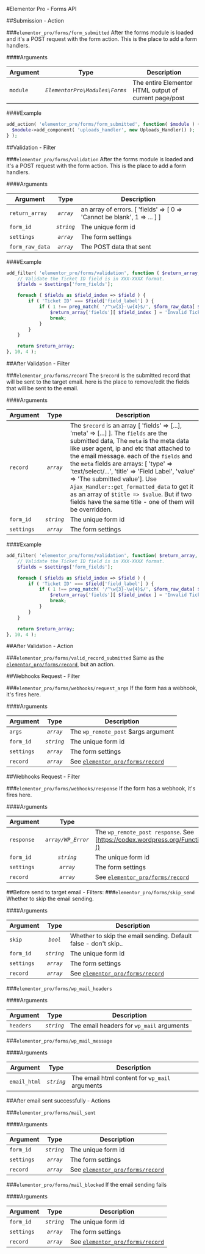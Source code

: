 #Elementor Pro - Forms API

##Submission - Action

###`elementor_pro/forms/form_submitted`
After the forms module is loaded and it's a POST request with the form action.
This is the place to add a form handlers. 

####Arguments

Argument          | Type                             | Description
------------      | :------:                         | ---------------------------------------------
`module`          | *`ElementorPro\Modules\Forms`*  | The entire Elementor HTML output of current page/post
 
####Example

```php
add_action( 'elementor_pro/forms/form_submitted', function( $module ) {
  $module->add_component( 'uploads_handler', new Uploads_Handler() );
} );
```

##Validation - Filter

###`elementor_pro/forms/validation`
After the forms module is loaded and it's a POST request with the form action.
This is the place to add a form handlers. 

####Arguments

Argument        | Type        | Description
------------    | :--------:  | ---------------------------------------------
`return_array`  | *`array`*  | an array of errors. [ 'fields' => [ 0 => 'Cannot be blank', 1 => ... ]  ]
`form_id`       | *`string`* | The unique form id
`settings`      | *`array`*  | The form settings
`form_raw_data` | *`array`*  | The POST data that sent
 
####Example

```php
add_filter(	'elementor_pro/forms/validation', function ( $return_array, $form_id, $settings, $form_raw_data ) {
	// Validate the Ticket ID field is in XXX-XXXX format.
	$fields = $settings['form_fields'];

	foreach ( $fields as $field_index => $field ) {
		if ( 'Ticket ID' === $field['field_label'] ) {
			if ( 1 !== preg_match( '/^\w{3}-\w{4}$/', $form_raw_data[ $field_index ] ) ) {
				$return_array['fields'][ $field_index ] = 'Invalid Ticket ID, it must be in the format XXX-XXXX';
				break;
			}
		}
	}

	return $return_array;
}, 10, 4 );
```

##After Validation - Filter

###`elementor_pro/forms/record`
The `$record` is the submitted record that will be sent to the target email. 
here is the place to remove/edit the fields that will be sent to the email.

####Arguments

Argument        | Type        | Description
------------    | :--------:  | ---------------------------------------------
`record`        | *`array`*  | The `$record` is an array [ 'fields' => [...], 'meta' => [...] ]. The `fields` are the submitted data, The `meta` is the meta data like user agent, ip and etc that attached to the email message. each of the `fields` and the `meta` fields are arrays: [ 'type' => 'text/select/...', 'title' => 'Field Label', 'value' => 'The submitted value']. Use `Ajax_Handler::get_formatted_data` to get it as an array of `$title => $value`. But if two fields have the same title - one of them will be overridden.
`form_id`       | *`string`* | The unique form id
`settings`      | *`array`*  | The form settings

####Example

```php
add_filter( 'elementor_pro/forms/validation', function( $return_array, $form_id, $settings, $form_raw_data ) {
	// Validate the Ticket ID field is in XXX-XXXX format.
	$fields = $settings['form_fields'];

	foreach ( $fields as $field_index => $field ) {
		if ( 'Ticket ID' === $field['field_label'] ) {
			if ( 1 !== preg_match( '/^\w{3}-\w{4}$/', $form_raw_data[ $field_index ] ) ) {
				$return_array['fields'][ $field_index ] = 'Invalid Ticket ID, it must be in the format XXX-XXXX';
				break;
			}
		}
	}

	return $return_array;
}, 10, 4 );
```

##After Validation - Action

###`elementor_pro/forms/valid_record_submitted`
Same as the [`elementor_pro/forms/record`](###`elementor_pro/forms/record`), but an action.

##Webhooks Request - Filter 

###`elementor_pro/forms/webhooks/request_args`
If the form has a webhook, it's fires here.

####Arguments

Argument   | Type        | Description
---------- | :--------:  | ---------------------------------------------
`args`     | *`array`*  | The `wp_remote_post` $args argument
`form_id`  | *`string`* | The unique form id
`settings` | *`array`*  | The form settings
`record`   | *`array`*  | See [`elementor_pro/forms/record`](###`elementor_pro/forms/record`)

##Webhooks Request - Filter 

###`elementor_pro/forms/webhooks/response`
If the form has a webhook, it's fires here.

####Arguments

Argument   | Type        | Description
---------- | :--------:  | ---------------------------------------------
`response`     | *`array/WP_Error`*  | The `wp_remote_post response`. See [https://codex.wordpress.org/Function_Reference/wp_remote_retrieve_response_message]()
`form_id`  | *`string`* | The unique form id
`settings` | *`array`*  | The form settings
`record`   | *`array`*  | See [`elementor_pro/forms/record`](###`elementor_pro/forms/record`)


##Before send to target email - Filters:
###`elementor_pro/forms/skip_send`
Whether to skip the email sending.

####Arguments

Argument   | Type        | Description
---------- | :--------:  | ---------------------------------------------
`skip`    | *`bool`*    | Whether to skip the email sending. Default false - don't skip..
`form_id`  | *`string`* | The unique form id
`settings` | *`array`*  | The form settings
`record`   | *`array`*  | See [`elementor_pro/forms/record`](###`elementor_pro/forms/record`)

###`elementor_pro/forms/wp_mail_headers`

####Arguments

Argument   | Type        | Description
---------- | :--------:  | ---------------------------------------------
`headers`  | *`string`*  | The email headers for `wp_mail` arguments

###`elementor_pro/forms/wp_mail_message`

####Arguments

Argument   | Type        | Description
---------- | :--------:  | ---------------------------------------------
`email_html`  | *`string`*  | The email html content for `wp_mail` arguments


##After email sent successfully - Actions

###`elementor_pro/forms/mail_sent`

####Arguments

Argument   | Type        | Description
---------- | :--------:  | ---------------------------------------------
`form_id`  | *`string`* | The unique form id
`settings` | *`array`*  | The form settings
`record`   | *`array`*  | See [`elementor_pro/forms/record`](###`elementor_pro/forms/record`)

###`elementor_pro/forms/mail_blocked`
If the email sending fails

####Arguments

Argument   | Type        | Description
---------- | :--------:  | ---------------------------------------------
`form_id`  | *`string`* | The unique form id
`settings` | *`array`*  | The form settings
`record`   | *`array`*  | See [`elementor_pro/forms/record`](###`elementor_pro/forms/record`)